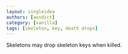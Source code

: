```yaml
---
layout: singleidea
authors: [aosdict]
category: [vanilla]
tags: [skeleton, key, death drops]
---
```

Skeletons may drop skeleton keys when killed.

